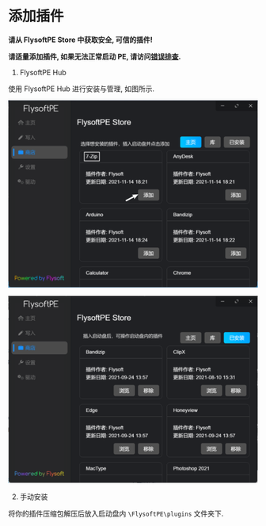 # 添加插件

**请从 FlysoftPE Store 中获取安全, 可信的插件!**

**请适量添加插件, 如果无法正常启动 PE, 请访问[错误排查](zh/faq/FlysoftPE/error).**

1. FlysoftPE Hub

使用 FlysoftPE Hub 进行安装与管理, 如图所示.

![](.\img\hub_store.png)

![](.\img\hub_installed.png)

2. 手动安装

将你的插件压缩包解压后放入启动盘内 `\FlysoftPE\plugins` 文件夹下.
